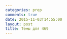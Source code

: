 ```yaml
---
categories: prep
comments: true
date: 2015-11-03T14:55:00
layout: post
title: Темы для 469
---
```


